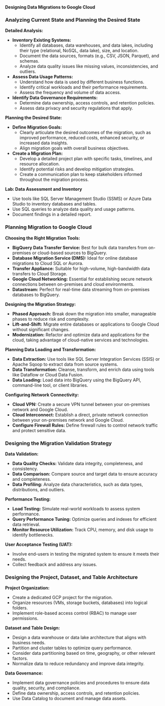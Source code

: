 **Designing Data Migrations to Google Cloud**

### Analyzing Current State and Planning the Desired State

**Detailed Analysis:**
* **Inventory Existing Systems:**
  * Identify all databases, data warehouses, and data lakes, including their type (relational, NoSQL, data lake), size, and location.
  * Document the data sources, formats (e.g., CSV, JSON, Parquet), and schemas.
  * Analyze data quality issues like missing values, inconsistencies, and outliers.
* **Assess Data Usage Patterns:**
  * Understand how data is used by different business functions.
  * Identify critical workloads and their performance requirements.
  * Assess the frequency and volume of data access.
* **Identify Data Governance Requirements:**
  * Determine data ownership, access controls, and retention policies.
  * Assess data privacy and security regulations that apply.

**Planning the Desired State:**
* **Define Migration Goals:**
  * Clearly articulate the desired outcomes of the migration, such as improved performance, reduced costs, enhanced security, or increased data insights.
  * Align migration goals with overall business objectives.
* **Create a Migration Plan:**
  * Develop a detailed project plan with specific tasks, timelines, and resource allocation.
  * Identify potential risks and develop mitigation strategies.
  * Create a communication plan to keep stakeholders informed throughout the migration process.

**Lab: Data Assessment and Inventory**
* Use tools like SQL Server Management Studio (SSMS) or Azure Data Studio to inventory databases and tables.
* Use SQL queries to analyze data quality and usage patterns.
* Document findings in a detailed report.

### Planning Migration to Google Cloud

**Choosing the Right Migration Tools:**
* **BigQuery Data Transfer Service:** Best for bulk data transfers from on-premises or cloud-based sources to BigQuery.
* **Database Migration Service (DMS):** Ideal for online database migrations to Cloud SQL or Aurora.
* **Transfer Appliance:** Suitable for high-volume, high-bandwidth data transfers to Cloud Storage.
* **Google Cloud Networking:** Essential for establishing secure network connections between on-premises and cloud environments.
* **Datastream:** Perfect for real-time data streaming from on-premises databases to BigQuery.

**Designing the Migration Strategy:**
* **Phased Approach:** Break down the migration into smaller, manageable phases to reduce risk and complexity.
* **Lift-and-Shift:** Migrate entire databases or applications to Google Cloud without significant changes.
* **Modernization:** Refactor and optimize data and applications for the cloud, taking advantage of cloud-native services and technologies.

**Planning Data Loading and Transformation:**
* **Data Extraction:** Use tools like SQL Server Integration Services (SSIS) or Apache Sqoop to extract data from source systems.
* **Data Transformation:** Cleanse, transform, and enrich data using tools like Dataflow or Cloud Data Fusion.
* **Data Loading:** Load data into BigQuery using the BigQuery API, command-line tool, or client libraries.

**Configuring Network Connectivity:**
* **Cloud VPN:** Create a secure VPN tunnel between your on-premises network and Google Cloud.
* **Cloud Interconnect:** Establish a direct, private network connection between your on-premises network and Google Cloud.
* **Configure Firewall Rules:** Define firewall rules to control network traffic and protect sensitive data.

### Designing the Migration Validation Strategy

**Data Validation:**
* **Data Quality Checks:** Validate data integrity, completeness, and consistency.
* **Data Comparison:** Compare source and target data to ensure accuracy and completeness.
* **Data Profiling:** Analyze data characteristics, such as data types, distributions, and outliers.

**Performance Testing:**
* **Load Testing:** Simulate real-world workloads to assess system performance.
* **Query Performance Tuning:** Optimize queries and indexes for efficient data retrieval.
* **Monitor Resource Utilization:** Track CPU, memory, and disk usage to identify bottlenecks.

**User Acceptance Testing (UAT):**
* Involve end-users in testing the migrated system to ensure it meets their needs.
* Collect feedback and address any issues.

### Designing the Project, Dataset, and Table Architecture

**Project Organization:**
* Create a dedicated GCP project for the migration.
* Organize resources (VMs, storage buckets, databases) into logical folders.
* Implement role-based access control (RBAC) to manage user permissions.

**Dataset and Table Design:**
* Design a data warehouse or data lake architecture that aligns with business needs.
* Partition and cluster tables to optimize query performance.
* Consider data partitioning based on time, geography, or other relevant factors.
* Normalize data to reduce redundancy and improve data integrity.

**Data Governance:**
* Implement data governance policies and procedures to ensure data quality, security, and compliance.
* Define data ownership, access controls, and retention policies.
* Use Data Catalog to document and manage data assets.

